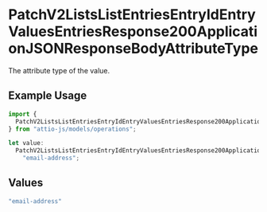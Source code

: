 # PatchV2ListsListEntriesEntryIdEntryValuesEntriesResponse200ApplicationJSONResponseBodyAttributeType

The attribute type of the value.

## Example Usage

```typescript
import {
  PatchV2ListsListEntriesEntryIdEntryValuesEntriesResponse200ApplicationJSONResponseBodyAttributeType,
} from "attio-js/models/operations";

let value:
  PatchV2ListsListEntriesEntryIdEntryValuesEntriesResponse200ApplicationJSONResponseBodyAttributeType =
    "email-address";
```

## Values

```typescript
"email-address"
```